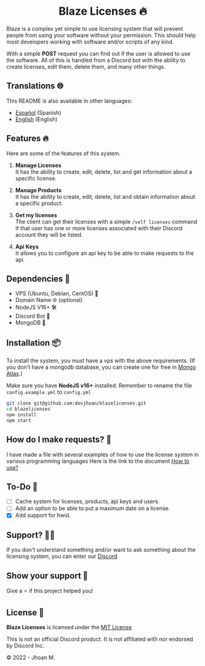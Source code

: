 <h1 align="center">Blaze Licenses 🔥</h1>

Blaze is a complex yet simple to use licensing system that will prevent people from using your software without your permission. This should help most developers working with software and/or scripts of any kind.

With a simple **POST** request you can find out if the user is allowed to use the software. All of this is handled from a Discord bot with the ability to create licenses, edit them, delete them, and many other things.

## Translations 🌐

This README is also available in other languages:

- [Español](https://github.com/DevJhoan/BlazeLicenses/blob/master/README.md) (Spanish)
- [English](https://github.com/DevJhoan/BlazeLicenses/blob/master/README_EN.md) (English)

## Features 🔥

Here are some of the features of this system.

1. **Manage Licenses**    
It has the ability to create, edit, delete, list and get information about a specific license.

2. **Manage Products**    
It has the ability to create, edit, delete, list and obtain information about a specific product.

3. **Get my licenses**    
The client can get their licenses with a simple `/self licenses` command if that user has one or more licenses associated with their Discord account they will be listed.

4. **Api Keys**     
It allows you to configure an api key to be able to make requests to the api.

## Dependencies 🔗

- VPS (Ubuntu, Debian, CentOS) 🐧
- Domain Name 🌐 (optional)
- NodeJS V16+ 🛠
- Discord Bot 🤖
- MongoDB 🥭

## Installation 📦

To install the system, you must have a vps with the above requirements. (If you don't have a mongodb database, you can create one for free in [Mongo Atlas](https://www.mongodb.com/cloud/atlas).)

Make sure you have **NodeJS v16+** installed.
Remember to rename the file `config.example.yml` to `config.yml`

```sh
git clone git@github.com:devjhoan/blazelicenses.git
cd blazelicenses
npm install
npm start
```

## How do I make requests? 🤖
I have made a file with several examples of how to use the license system in various programming languages
Here is the link to the document [How to use?](https://github.com/DevJhoan/BlazeLicenses/blob/master/HOW_USE_EN.MD)

## To-Do 🚧

- [ ] Cache system for licenses, products, api keys and users.
- [ ] Add an option to be able to put a maximum date on a license.
- [x] Add support for hwid.

## Support? 💁🏻
If you don't understand something and/or want to ask something about the licensing system, you can enter our [Discord](https://strider.cloud)

## Show your support 💙

Give a ⭐️ if this project helped you!

## License  📄
**Blaze Licenses** is licensed under the [MIT License](https://github.com/DevJhoan/BlazeLicenses/blob/master/LICENSE)

This is not an official Discord product. It is not affiliated with nor endorsed by Discord Inc.

© 2022 - Jhoan M.
